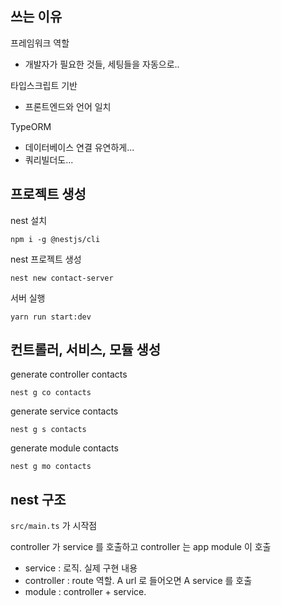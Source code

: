 ## 쓰는 이유

프레임워크 역할

- 개발자가 필요한 것들, 세팅들을 자동으로..

타입스크립트 기반

- 프론트엔드와 언어 일치

TypeORM

- 데이터베이스 연결 유연하게...
- 쿼리빌더도...

## 프로젝트 생성

nest 설치

```
npm i -g @nestjs/cli
```

nest 프로젝트 생성

```
nest new contact-server
```

서버 실행

```
yarn run start:dev
```

## 컨트롤러, 서비스, 모듈 생성

generate controller contacts

```
nest g co contacts
```

generate service contacts

```
nest g s contacts
```

generate module contacts

```
nest g mo contacts
```

## nest 구조

`src/main.ts` 가 시작점

controller 가 service 를 호출하고 controller 는 app module 이 호출

- service : 로직. 실제 구현 내용
- controller : route 역할. A url 로 들어오면 A service 를 호출
- module : controller + service.
